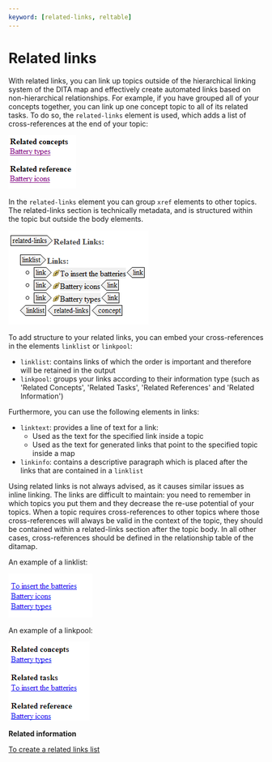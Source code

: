 ```yaml
---
keyword: [related-links, reltable]
---
```


# Related links

With related links, you can link up topics outside of the hierarchical linking system of the DITA map and effectively create automated links based on non-hierarchical relationships. For example, if you have grouped all of your concepts together, you can link up one concept topic to all of its related tasks. To do so, the `related-links` element is used, which adds a list of cross-references at the end of your topic:

![](../_media/graphics/reltable_output.PNG)

In the `related-links` element you can group `xref` elements to other topics. The related-links section is technically metadata, and is structured within the topic but outside the body elements.

![](../_media/graphics/related_links.PNG)

To add structure to your related links, you can embed your cross-references in the elements `linklist` or `linkpool`:

-   `linklist`: contains links of which the order is important and therefore will be retained in the output
-   `linkpool`: groups your links according to their information type \(such as 'Related Concepts', 'Related Tasks', 'Related References' and 'Related Information'\)

Furthermore, you can use the following elements in links:

-   `linktext`: provides a line of text for a link:
    -   Used as the text for the specified link inside a topic
    -   Used as the text for generated links that point to the specified topic inside a map
-   `linkinfo`: contains a descriptive paragraph which is placed after the links that are contained in a `linklist`

Using related links is not always advised, as it causes similar issues as inline linking. The links are difficult to maintain: you need to remember in which topics you put them and they decrease the re-use potential of your topics. When a topic requires cross-references to other topics where those cross-references will always be valid in the context of the topic, they should be contained within a related-links section after the topic body. In all other cases, cross-references should be defined in the relationship table of the ditamap.

An example of a linklist:

![](../_media/graphics/linklist.PNG)

An example of a linkpool:

![](../_media/graphics/linkpool.PNG)

**Related information**  


[To create a related links list](ta_insert_reference_in_relatedlinks.md)

